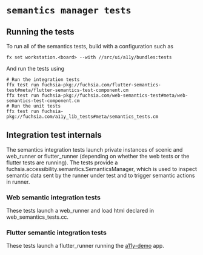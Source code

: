 # `semantics manager tests`

## Running the tests

To run all of the semantics tests, build with a configuration such as
```
fx set workstation.<board> --with //src/ui/a11y/bundles:tests
```

And run the tests using
```
# Run the integration tests
ffx test run fuchsia-pkg://fuchsia.com/flutter-semantics-test#meta/flutter-semantics-test-component.cm
ffx test run fuchsia-pkg://fuchsia.com/web-semantics-test#meta/web-semantics-test-component.cm
# Run the unit tests
ffx test run fuchsia-pkg://fuchsia.com/a11y_lib_tests#meta/semantics_tests.cm
```

## Integration test internals

The semantics integration tests launch private instances of scenic and web\_runner or
flutter\_runner (depending on whether the web tests or the flutter tests are running).
The tests provide a fuchsia.accessibility.semantics.SemanticsManager, which is used to inspect
semantic data sent by the runner under test and to trigger semantic actions in runner.

### Web semantic integration tests

These tests launch a web\_runner and load html declared in web_semantics_tests.cc.

### Flutter semantic integration tests

These tests launch a flutter\_runner running the [a11y-demo](/src/ui/a11y/bin/demo) app.
